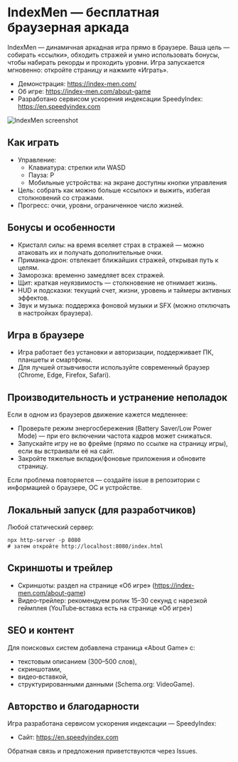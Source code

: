 # IndexMen — бесплатная браузерная аркада

IndexMen — динамичная аркадная игра прямо в браузере. Ваша цель — собирать «ссылки», обходить стражей и умно использовать бонусы, чтобы набирать рекорды и проходить уровни. Игра запускается мгновенно: откройте страницу и нажмите «Играть».

- Демонстрация: https://index-men.com/
- Об игре: https://index-men.com/about-game
- Разработано сервисом ускорения индексации SpeedyIndex: https://en.speedyindex.com

![IndexMen screenshot](https://index-men.com/images/game-index-men_400_400.jpg)

## Как играть

- Управление:
  - Клавиатура: стрелки или WASD
  - Пауза: P
  - Мобильные устройства: на экране доступны кнопки управления
- Цель: собрать как можно больше «ссылок» и выжить, избегая столкновений со стражами.
- Прогресс: очки, уровни, ограниченное число жизней.

## Бонусы и особенности

- Кристалл силы: на время вселяет страх в стражей — можно атаковать их и получать дополнительные очки.
- Приманка‑дрон: отвлекает ближайших стражей, открывая путь к целям.
- Заморозка: временно замедляет всех стражей.
- Щит: краткая неуязвимость — столкновение не отнимает жизнь.
- HUD и подсказки: текущий счет, жизни, уровень и таймеры активных эффектов.
- Звук и музыка: поддержка фоновой музыки и SFX (можно отключать в настройках браузера).

## Игра в браузере

- Игра работает без установки и авторизации, поддерживает ПК, планшеты и смартфоны.
- Для лучшей отзывчивости используйте современный браузер (Chrome, Edge, Firefox, Safari).

## Производительность и устранение неполадок

Если в одном из браузеров движение кажется медленнее:
- Проверьте режим энергосбережения (Battery Saver/Low Power Mode) — при его включении частота кадров может снижаться.
- Запускайте игру не во фрейме (прямо по ссылке на страницу игры), если вы встраивали её на сайт.
- Закройте тяжелые вкладки/фоновые приложения и обновите страницу.

Если проблема повторяется — создайте issue в репозитории с информацией о браузере, ОС и устройстве.

## Локальный запуск (для разработчиков)

Любой статический сервер:
```
npx http-server -p 8080
# затем откройте http://localhost:8080/index.html
```

## Скриншоты и трейлер

- Скриншоты: раздел на странице «Об игре» (https://index-men.com/about-game)
- Видео‑трейлер: рекомендуем ролик 15–30 секунд с нарезкой геймплея (YouTube‑вставка есть на странице «Об игре»)

## SEO и контент

Для поисковых систем добавлена страница «About Game» с:
- текстовым описанием (300–500 слов),
- скриншотами,
- видео‑вставкой,
- структурированными данными (Schema.org: VideoGame).

## Авторство и благодарности

Игра разработана сервисом ускорения индексации — SpeedyIndex:
- Сайт: https://en.speedyindex.com

Обратная связь и предложения приветствуются через Issues.
